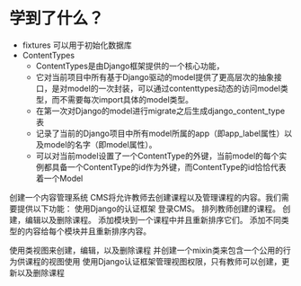 
# 学到了什么？
* fixtures 可以用于初始化数据库
* ContentTypes
    - ContentTypes是由Django框架提供的一个核心功能，
    - 它对当前项目中所有基于Django驱动的model提供了更高层次的抽象接口，是对model的一次封装，可以通过contenttypes动态的访问model类型，而不需要每次import具体的model类型。
    - 在第一次对Django的model进行migrate之后生成django_content_type表
    - 记录了当前的Django项目中所有model所属的app（即app_label属性）以及model的名字（即model属性）。
    - 可以对当前model设置了一个ContentType的外键，当前model的每个实例都具备一个ContentType的id作为外键，而ContentType的id恰恰代表着一个Model


创建一个内容管理系统
CMS将允许教师去创建课程以及管理课程的内容。我们需要提供以下功能：
使用Django的认证框架
登录CMS。
排列教师创建的课程。
创建，编辑以及删除课程。
添加模块到一个课程中并且重新排序它们。
添加不同类型的内容给每个模块并且重新排序内容。


使用类视图来创建，编辑，以及删除课程
并创建一个mixin类来包含一个公用的行为供课程的视图使用
使用Django认证框架管理视图权限，只有教师可以创建，更新以及删除课程